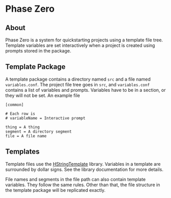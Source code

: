 Phase Zero
==========

About
----------

Phase Zero is a system for quickstarting projects using a template
file tree.  Template variables are set interactively when a project is
created using prompts stored in the package.

Template Package
----------------

A template package contains a directory named `src` and a file named
`variables.conf`.  The project file tree goes in `src`, and
`variables.conf` contains a list of variables and prompts.  Variables
have to be in a section, or they will not be set.  An example file

    [common]
    
    # Each row is
    # variableName = Interactive prompt
    
    thing = A thing
    segment = A directory segment
    file = A file name

Templates
----------

Template files use the [HStringTemplate][] library.  Variables in a
template are surrounded by dollar signs.  See the library
documentation for more details.

File names and segments in the file path can also contain template
variables.  They follow the same rules.  Other than that, the file
structure in the template package will be replicated exactly.

[HStringTemplate]: http://hackage.haskell.org/packages/archive/HStringTemplate/0.6.6/doc/html/Text-StringTemplate.html
